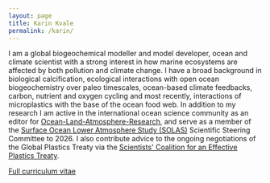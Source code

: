 ```yaml
---
layout: page
title: Karin Kvale
permalink: /karin/
---
```


I am a global biogeochemical modeller and model developer, ocean and climate scientist with a strong interest in how marine ecosystems are affected by both pollution and climate change. I have a broad background in biological calcification, ecological interactions with open ocean biogeochemistry over paleo timescales, ocean-based climate feedbacks, carbon, nutrient and oxygen cycling and most recently, interactions of microplastics with the base of the ocean food web. In addition to my research I am active in the international ocean science community as an editor for [Ocean-Land-Atmosphere-Research](https://spj.science.org/journal/olar), and serve as a member of the [Surface Ocean Lower Atmosphere Study (SOLAS)](https://www.solas-int.org/) Scientific Steering Committee to 2026. I also contribute advice to the ongoing negotiations of the Global Plastics Treaty via the [Scientists' Coalition for an Effective Plastics Treaty](https://ikhapp.org/scientistscoalition/).

[Full curriculum vitae](./cv_Kvale.pdf)
